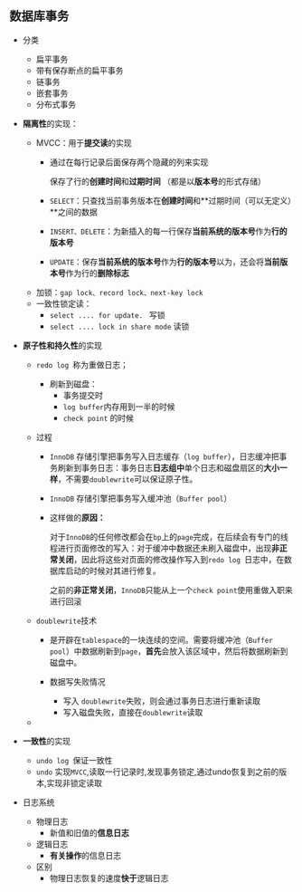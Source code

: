 ## 数据库事务
* 分类

    * 扁平事务
    * 带有保存断点的扁平事务
    * 链事务
    * 嵌套事务
    * 分布式事务
* **隔离性**的实现：
    * MVCC：用于**提交读**的实现
        * 通过在每行记录后面保存两个隐藏的列来实现
         
            保存了行的**创建时间**和**过期时间**  （都是以**版本号**的形式存储）
        * `SELECT`：只查找当前事务版本在**创建时间**和**过期时间（可以无定义）**之间的数据
        * `INSERT、DELETE`：为新插入的每一行保存**当前系统的版本号**作为**行的版本号**
        * `UPDATE`：保存**当前系统的版本号**作为**行的版本号**以为，还会将**当前版本号**作为行的**删除标志**
    * 加锁：`gap lock、record lock、next-key lock`
    * 一致性锁定读：
        * `select .... for update. ` 写锁
        * `select .... lock in share mode` 读锁

* **原子性和持久性**的实现
    * `redo log `称为重做日志；
        * 刷新到磁盘：
            * 事务提交时
            * `log buffer`内存用到一半的时候
            * `check point` 的时候
         
    * 过程
        * `InnoDB` 存储引擎把事务写入日志缓存（`log buffer`），日志缓冲把事务刷新到事务日志：事务日志**日志组中**单个日志和磁盘扇区的**大小一样**，不需要`doublewrite`可以保证原子性。
        
        * `InnoDB` 存储引擎把事务写入缓冲池（`Buffer pool`）
        * 这样做的**原因：**
            
            对于`InnoDB`的任何修改都会在`bp`上的`page`完成，在后续会有专门的线程进行页面修改的写入：对于缓冲中数据还未刷入磁盘中，出现**非正常关闭**，因此将这些对页面的修改操作写入到`redo log `日志中，在数据库启动的时候对其进行修复。
            
            之前的**非正常关闭**，`InnoDB`只能从上一个`check point`使用重做入职来进行回滚
    * `doublewrite`技术
        *  是开辟在`tablespace`的一块连续的空间。需要将缓冲池（`Buffer pool`）中数据刷新到`page`，**首先**会放入该区域中，然后将数据刷新到磁盘中。
        
        *  数据写失败情况
            * 写入 `doublewrite`失败，则会通过事务日志进行重新读取
            * 写入磁盘失败，直接在`doublewrite`读取
    * 
* **一致性**的实现
    * `undo log `保证一致性
    * `undo` 实现`MVCC`,读取一行记录时,发现事务锁定,通过undo恢复到之前的版本,实现非锁定读取
* 日志系统
    * 物理日志
        * 新值和旧值的**信息日志** 
    * 逻辑日志
        * **有关操作**的信息日志  
    * 区别
        * 物理日志恢复的速度**快于**逻辑日志  


